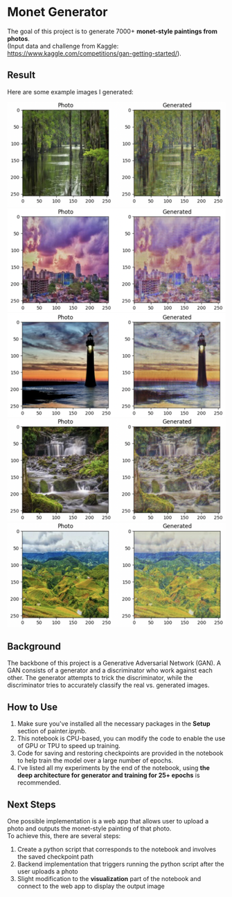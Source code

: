 # Monet Generator

The goal of this project is to generate 7000+ **monet-style paintings from photos**. <br />
(Input data and challenge from Kaggle: https://www.kaggle.com/competitions/gan-getting-started/). <br />

## Result

Here are some example images I generated:

![example1](./examples/1.png)
![example2](./examples/2.png)
![example3](./examples/3.png)
![example4](./examples/4.png)
![example5](./examples/5.png)

## Background

The backbone of this project is a Generative Adversarial Network (GAN). A GAN consists of a generator and a discriminator who work against each other. The generator attempts to trick the discriminator, while the discriminator tries to accurately classify the real vs. generated images.

## How to Use

1. Make sure you've installed all the necessary packages in the **Setup** section of painter.ipynb. 
2. This notebook is CPU-based, you can modify the code to enable the use of GPU or TPU to speed up training.
3. Code for saving and restoring checkpoints are provided in the notebook to help train the model over a large number of epochs.
4. I've listed all my experiments by the end of the notebook, using **the deep architecture for generator and training for 25+ epochs** is recommended.

## Next Steps

One possible implementation is a web app that allows user to upload a photo and outputs the monet-style painting of that photo. <br />
To achieve this, there are several steps:
1. Create a python script that corresponds to the notebook and involves the saved checkpoint path
2. Backend implementation that triggers running the python script after the user uploads a photo
3. Slight modification to the **visualization** part of the notebook and connect to the web app to display the output image



